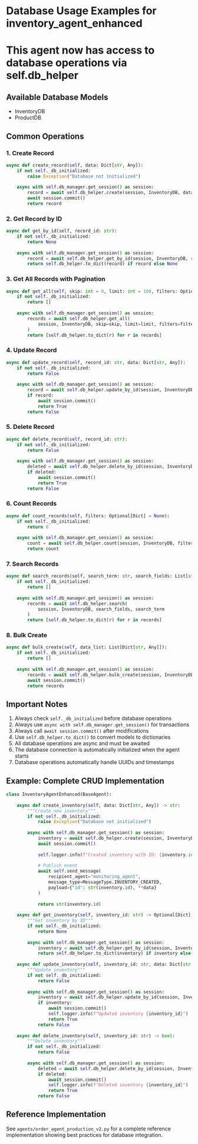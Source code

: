 
# Database Usage Examples for inventory_agent_enhanced
# This agent now has access to database operations via self.db_helper

## Available Database Models
- InventoryDB
- ProductDB

## Common Operations

### 1. Create Record
```python
async def create_record(self, data: Dict[str, Any]):
    if not self._db_initialized:
        raise Exception("Database not initialized")
    
    async with self.db_manager.get_session() as session:
        record = await self.db_helper.create(session, InventoryDB, data)
        await session.commit()
        return record
```

### 2. Get Record by ID
```python
async def get_by_id(self, record_id: str):
    if not self._db_initialized:
        return None
    
    async with self.db_manager.get_session() as session:
        record = await self.db_helper.get_by_id(session, InventoryDB, record_id)
        return self.db_helper.to_dict(record) if record else None
```

### 3. Get All Records with Pagination
```python
async def get_all(self, skip: int = 0, limit: int = 100, filters: Optional[Dict] = None):
    if not self._db_initialized:
        return []
    
    async with self.db_manager.get_session() as session:
        records = await self.db_helper.get_all(
            session, InventoryDB, skip=skip, limit=limit, filters=filters
        )
        return [self.db_helper.to_dict(r) for r in records]
```

### 4. Update Record
```python
async def update_record(self, record_id: str, data: Dict[str, Any]):
    if not self._db_initialized:
        return False
    
    async with self.db_manager.get_session() as session:
        record = await self.db_helper.update_by_id(session, InventoryDB, record_id, data)
        if record:
            await session.commit()
            return True
        return False
```

### 5. Delete Record
```python
async def delete_record(self, record_id: str):
    if not self._db_initialized:
        return False
    
    async with self.db_manager.get_session() as session:
        deleted = await self.db_helper.delete_by_id(session, InventoryDB, record_id)
        if deleted:
            await session.commit()
            return True
        return False
```

### 6. Count Records
```python
async def count_records(self, filters: Optional[Dict] = None):
    if not self._db_initialized:
        return 0
    
    async with self.db_manager.get_session() as session:
        count = await self.db_helper.count(session, InventoryDB, filters=filters)
        return count
```

### 7. Search Records
```python
async def search_records(self, search_term: str, search_fields: List[str]):
    if not self._db_initialized:
        return []
    
    async with self.db_manager.get_session() as session:
        records = await self.db_helper.search(
            session, InventoryDB, search_fields, search_term
        )
        return [self.db_helper.to_dict(r) for r in records]
```

### 8. Bulk Create
```python
async def bulk_create(self, data_list: List[Dict[str, Any]]):
    if not self._db_initialized:
        return []
    
    async with self.db_manager.get_session() as session:
        records = await self.db_helper.bulk_create(session, InventoryDB, data_list)
        await session.commit()
        return records
```

## Important Notes

1. Always check `self._db_initialized` before database operations
2. Always use `async with self.db_manager.get_session()` for transactions
3. Always call `await session.commit()` after modifications
4. Use `self.db_helper.to_dict()` to convert models to dictionaries
5. All database operations are async and must be awaited
6. The database connection is automatically initialized when the agent starts
7. Database operations automatically handle UUIDs and timestamps

## Example: Complete CRUD Implementation

```python
class InventoryAgentEnhanced(BaseAgent):
    
    async def create_inventory(self, data: Dict[str, Any]) -> str:
        """Create new inventory"""
        if not self._db_initialized:
            raise Exception("Database not initialized")
        
        async with self.db_manager.get_session() as session:
            inventory = await self.db_helper.create(session, InventoryDB, data)
            await session.commit()
            
            self.logger.info(f"Created inventory with ID: {inventory.id}")
            
            # Publish event
            await self.send_message(
                recipient_agent="monitoring_agent",
                message_type=MessageType.INVENTORY_CREATED,
                payload={"id": str(inventory.id), **data}
            )
            
            return str(inventory.id)
    
    async def get_inventory(self, inventory_id: str) -> Optional[Dict]:
        """Get inventory by ID"""
        if not self._db_initialized:
            return None
        
        async with self.db_manager.get_session() as session:
            inventory = await self.db_helper.get_by_id(session, InventoryDB, inventory_id)
            return self.db_helper.to_dict(inventory) if inventory else None
    
    async def update_inventory(self, inventory_id: str, data: Dict[str, Any]) -> bool:
        """Update inventory"""
        if not self._db_initialized:
            return False
        
        async with self.db_manager.get_session() as session:
            inventory = await self.db_helper.update_by_id(session, InventoryDB, inventory_id, data)
            if inventory:
                await session.commit()
                self.logger.info(f"Updated inventory {inventory_id}")
                return True
            return False
    
    async def delete_inventory(self, inventory_id: str) -> bool:
        """Delete inventory"""
        if not self._db_initialized:
            return False
        
        async with self.db_manager.get_session() as session:
            deleted = await self.db_helper.delete_by_id(session, InventoryDB, inventory_id)
            if deleted:
                await session.commit()
                self.logger.info(f"Deleted inventory {inventory_id}")
                return True
            return False
```

## Reference Implementation

See `agents/order_agent_production_v2.py` for a complete reference implementation
showing best practices for database integration.
